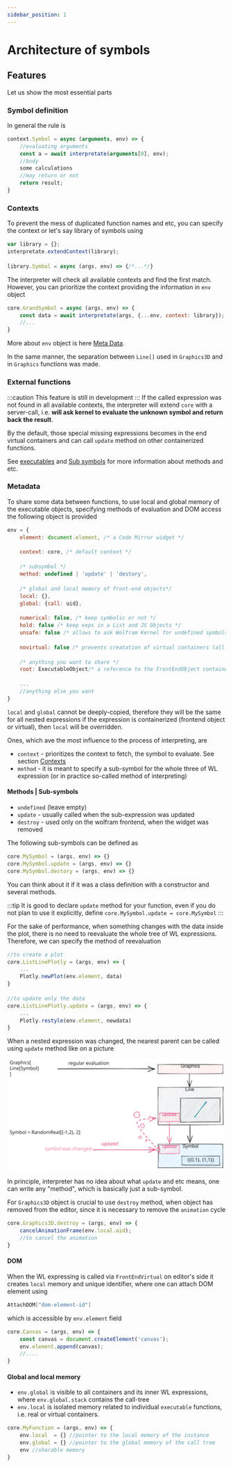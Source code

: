 ```yaml
---
sidebar_position: 1
---
```

# Architecture of symbols

## Features
Let us show the most essential parts

### Symbol definition
In general the rule is

```js
context.Symbol = async (arguments, env) => {
	//evaluating arguments
	const a = await interpretate(arguments[0], env);
	//body
	some calculations
	//may return or not
	return result;
}
```

### Contexts
To prevent the mess of duplicated function names and etc, you can specify the context or let's say library of symbols using

```js
var library = {};
interpretate.extendContext(library);

library.Symbol = async (args, env) => {/*...*/}
```

The interpreter will check all available contexts and find the first match. However, you can prioritize the context providing the information in `env` object

```js
core.GrandSymbol = async (args, env) => {
	const data = await interpretate(args, {...env, context: library});
	//...
}
```

More about `env` object is here [Meta Data](#Meta%20Data).

In the same manner, the separation between `Line[]` used in `Graphics3D` and in `Graphics` functions was made.

### External  functions
:::caution
This feature is still in development
:::
If the called expression was not found in all available contexts, the interpreter will extend `core` with a server-call, i.e. __will ask kernel to evaluate the unknown symbol and return back the result__.

By the default, those special missing expressions becomes in the end virtual containers and can call `update` method on other containerized functions.

See [executables](../../frontend/Outdated/Advanced/Frontend%20interpretation/executables.md) and [Sub symbols](#Methods%20Sub%20symbols) for more information about methods and etc.

### Metadata
To share some data between functions, to use local and global memory of the executable objects, specifying methods of evaluation and DOM access the following object is provided

```js
env = {
	element: document.element, /* a Code Mirror widget */

	context: core, /* default context */

	/* subsymbol */
	method: undefined | 'update' | 'destory',

	/* global and local memory of front-end objects*/
	local: {},
	global: {call: uid},

	numerical: false, /* keep symbolic or not */
	hold: false /* keep exps in a List and JS Objects */
	unsafe: false /* allows to ask Wolfram Kernel for undefined symbols */

	novirtual: false /* prevents creatation of virtual containers (all functions inside are executed normally) */

	/* anything you want to share */
	root: ExecutableObject/* a reference to the FrontEndObject container */

	...
	//anything else you want
}
```

`local` and `global` cannot be deeply-copied, therefore they will be the same for all nested expressions if the expression is containerized (frontend object or virtual), then `local` will be overridden.

Ones, which ave the most influence to the process of interpreting, are

- `context` - prioritizes the context to fetch, the symbol to evaluate. See section [Contexts](#Contextes)
- `method` - it is meant to specify a sub-symbol for the whole three of WL expression (or in practice so-called method of interpreting)

#### Methods | Sub-symbols

- `undefined` (leave empty)
- `update` - usually called when the sub-expression was updated
- `destroy` - used only on the wolfram frontend, when the widget was removed

The following sub-symbols can be defined as
```js
core.MySymbol = (args, env) => {}
core.MySymbol.update = (args, env) => {}
core.MySymbol.destory = (args, env) => {}
```

You can think about it if it was a class definition with a constructor and several methods.

:::tip
It is good to declare `update` method for your function, even if you do not plan to use it explicitly, define `core.MySymbol.update = core.MySymbol` 
:::

For the sake of performance, when something changes with the data inside the plot, there is no need to reevaluate the whole tree of WL expressions. Therefore, we can specify the method of reevaluation

```js
//to create a plot
core.ListLinePlotly = (args, env) => {
	...
	Plotly.newPlot(env.element, data)
}

//to update only the data
core.ListLinePlotly.update = (args, env) => {
	...
	Plotly.restyle(env.element, newdata)
}
```

When a nested expression was changed, the nearest parent can be called using `update` method like on a picture

![](../../imgs/data-binding-2.excalidraw.svg)

In principle, interpreter has no idea about what `update` and etc means, one can write any "method", which is basically just a sub-symbol.

For `Graphics3D` object is crucial to use `destroy` method, when object has removed from the editor, since it is necessary to remove the `animation` cycle

```js
core.Graphics3D.destroy = (args, env) => {
	cancelAnimationFrame(env.local.aid);
	//to cancel the animation
}
```

#### DOM
When the WL expressing is called via `FrontEndVirtual` on editor's side it creates `local` memory and unique identifier, where one can attach DOM element using

```mathematica
AttachDOM["dom-element-id"]
```

which is accessible by `env.element` field

```js
core.Canvas = (args, env) => {
	const canvas = document.createElement('canvas');
	env.element.append(canvas);
	//....
}
```

#### Global and local memory
- `env.global` is visible to all containers and its inner WL expressions, where `env.global.stack` contains the call-tree
- `env.local` is isolated memory related to individual `executable` functions, i.e. real or virtual containers.

```js
core.MyFunction = (args, env) => {
	env.local  = {} //pointer to the local memory of the instance
	env.global = {} //pointer to the global memory of the call tree
	env //sharable memory
}
```
